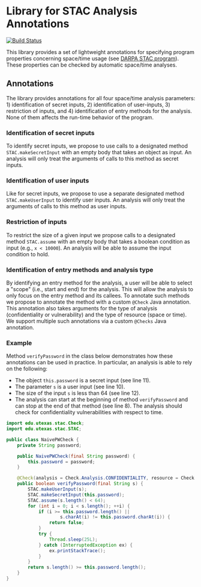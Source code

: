 # Library for STAC Analysis Annotations

[![Build Status][1]][2]

[1]: https://travis-ci.com/utopia-group/stac-annotations.svg?token=k4yWxxnayJzRvM74ZNks&branch=master
[2]: https://travis-ci.com/utopia-group/stac-annotations

This library provides a set of lightweight annotations for specifying program properties
concerning space/time usage (see [DARPA STAC
program](http://www.darpa.mil/program/space-time-analysis-for-cybersecurity)). These
properties can be checked by automatic space/time analyses.

## Annotations

The library provides annotations for all four space/time analysis parameters: 1)
identification of secret inputs, 2) identification of user-inputs, 3) restriction of
inputs, and 4) identification of entry methods for the analysis. None of them affects the
run-time behavior of the program.

### Identification of secret inputs

   To identify secret inputs, we propose to use calls to a designated method
   `STAC.makeSecretInput` with an empty body that takes an object as input. An analysis
   will only treat the arguments of calls to this method as secret inputs.

### Identification of user inputs

   Like for secret inputs, we propose to use a separate designated method
   `STAC.makeUserInput` to identify user inputs. An analysis will only treat the arguments
   of calls to this method as user inputs.

### Restriction of inputs

   To restrict the size of a given input we propose calls to a designated method
   `STAC.assume` with an empty body that takes a boolean condition as input (e.g., `x <
   10000`). An analysis will be able to assume the input condition to hold.

### Identification of entry methods and analysis type

   By identifying an entry method for the analysis, a user will be able to select a
   "scope" (i.e., start and end) for the analysis. This will allow the analysis to only
   focus on the entry method and its callees. To annotate such methods we propose to
   annotate the method with a custom `@Check` Java annotation. This annotation also takes
   arguments for the type of analysis (confidentiality or vulnerability) and the type of
   resource (space or time). We support multiple such annotations via a custom `@Checks`
   Java annotation.

### Example

   Method `verifyPassword` in the class below demonstrates how these annotations can be
   used in practice. In particular, an analysis is able to rely on the following:

   - The object `this.password` is a secret input (see line 11).
   - The parameter `s` is a user input (see line 10).
   - The size of the input `s` is less than 64 (see line 12).
   - The analysis can start at the beginning of method `verifyPassword` and can stop at
     the end of that method (see line 8). The analysis should check for confidentiality
     vulnerabilities with respect to time.

``` Java
import edu.utexas.stac.Check;
import edu.utexas.stac.STAC;

public class NaivePWCheck {
    private String password;

    public NaivePWCheck(final String password) {
        this.password = password;
    }

    @Check(analysis = Check.Analysis.CONFIDENTIALITY, resource = Check.Resource.TIME)
    public boolean verifyPassword(final String s) {
        STAC.makeUserInput(s);
        STAC.makeSecretInput(this.password);
        STAC.assume(s.length() < 64);
        for (int i = 0; i < s.length(); ++i) {
            if (i >= this.password.length() ||
                    s.charAt(i) != this.password.charAt(i)) {
                return false;
            }
            try {
                Thread.sleep(25L);
            } catch (InterruptedException ex) {
                ex.printStackTrace();
            }
        }
        return s.length() >= this.password.length();
    }
}
```
